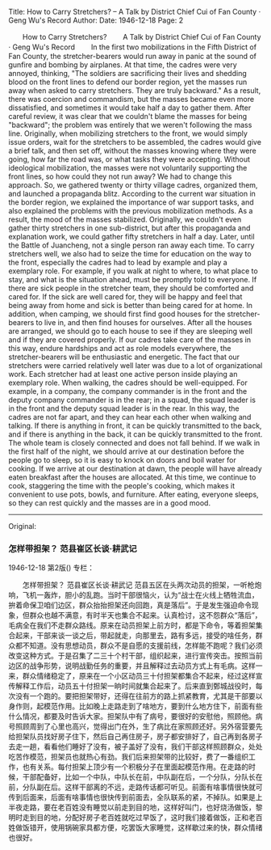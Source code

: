 Title: How to Carry Stretchers? – A Talk by District Chief Cui of Fan County · Geng Wu's Record
Author: 
Date: 1946-12-18
Page: 2

　　How to Carry Stretchers?
　　A Talk by District Chief Cui of Fan County · Geng Wu's Record
　　In the first two mobilizations in the Fifth District of Fan County, the stretcher-bearers would run away in panic at the sound of gunfire and bombing by airplanes. At that time, the cadres were very annoyed, thinking, "The soldiers are sacrificing their lives and shedding blood on the front lines to defend our border region, yet the masses run away when asked to carry stretchers. They are truly backward." As a result, there was coercion and commandism, but the masses became even more dissatisfied, and sometimes it would take half a day to gather them. After careful review, it was clear that we couldn't blame the masses for being "backward"; the problem was entirely that we weren't following the mass line. Originally, when mobilizing stretchers to the front, we would simply issue orders, wait for the stretchers to be assembled, the cadres would give a brief talk, and then set off, without the masses knowing where they were going, how far the road was, or what tasks they were accepting. Without ideological mobilization, the masses were not voluntarily supporting the front lines, so how could they not run away? We had to change this approach. So, we gathered twenty or thirty village cadres, organized them, and launched a propaganda blitz. According to the current war situation in the border region, we explained the importance of war support tasks, and also explained the problems with the previous mobilization methods. As a result, the mood of the masses stabilized. Originally, we couldn't even gather thirty stretchers in one sub-district, but after this propaganda and explanation work, we could gather fifty stretchers in half a day. Later, until the Battle of Juancheng, not a single person ran away each time. To carry stretchers well, we also had to seize the time for education on the way to the front, especially the cadres had to lead by example and play a exemplary role. For example, if you walk at night to where, to what place to stay, and what is the situation ahead, must be promptly told to everyone. If there are sick people in the stretcher team, they should be comforted and cared for. If the sick are well cared for, they will be happy and feel that being away from home and sick is better than being cared for at home. In addition, when camping, we should first find good houses for the stretcher-bearers to live in, and then find houses for ourselves. After all the houses are arranged, we should go to each house to see if they are sleeping well and if they are covered properly. If our cadres take care of the masses in this way, endure hardships and act as role models everywhere, the stretcher-bearers will be enthusiastic and energetic. The fact that our stretchers were carried relatively well later was due to a lot of organizational work. Each stretcher had at least one active person inside playing an exemplary role. When walking, the cadres should be well-equipped. For example, in a company, the company commander is in the front and the deputy company commander is in the rear; in a squad, the squad leader is in the front and the deputy squad leader is in the rear. In this way, the cadres are not far apart, and they can hear each other when walking and talking. If there is anything in front, it can be quickly transmitted to the back, and if there is anything in the back, it can be quickly transmitted to the front. The whole team is closely connected and does not fall behind. If we walk in the first half of the night, we should arrive at our destination before the people go to sleep, so it is easy to knock on doors and boil water for cooking. If we arrive at our destination at dawn, the people will have already eaten breakfast after the houses are allocated. At this time, we continue to cook, staggering the time with the people's cooking, which makes it convenient to use pots, bowls, and furniture. After eating, everyone sleeps, so they can rest quickly and the masses are in a good mood.



<hr /> 

Original: 


### 怎样带担架？  范县崔区长谈·耕武记

1946-12-18
第2版()
专栏：

　　怎样带担架？ 
    范县崔区长谈·耕武记
    范县五区在头两次动员的担架，一听枪炮响，飞机一轰炸，胆小的乱跑。当时干部很恼火，认为“战士在火线上牺牲流血，拚着命保卫咱们边区，群众抬抬担架还向回跑，真是落后”。于是发生强迫命令现象，但群众也越不满意，有时半天也集合不起来。认真检讨，这不怨群众“落后”，毛病全在我们不走群众路线。原来在动员担架上前方时，都是下命令，等着担架集合起来，干部来谈一谈之后，带起就走，向那里去，路有多远，接受的啥任务，群众都不知道。没有思想动员，群众不是自愿的支援前线，怎样能不跑呢？我们必须改变这种方式。于是召集了二三十个村干部，组织起来，进行宣传突击。按照当前边区的战争形势，说明战勤任务的重要，并且解释过去动员方式上有毛病。这样一来，群众情绪稳定了，原来在一个小区动员三十付担架都集合不起来，经过这样宣传解释工作后，动员五十付担架一晌时间就集合起来了。后来直到鄄城战役时，每次没有一个跑的。要把担架带好，还得在往前方的路上抓紧教育，尤其是干部要以身作则，起模范作用。比如晚上走路走到了啥地方，要到什么地方住下，前面有些什么情况，都要及时告诉大家。担架队中有了病号，要很好的安慰他，照顾他。病号照顾周到了心里也高兴，觉得出门在外，生了病比在家照顾还好。另外宿营要先给担架队员找好房子住下，然后自己再住房子，房子都安排好了，自己再到各房子去走一趟，看看他们睡好了没有，被子盖好了没有，我们干部这样照顾群众，处处吃苦作模范，担架员也就热心有劲。我们后来担架带的比较好，费了一番组织工作，也有关系。每付担架上顶少有一个积极分子在里面起模范作用。在走路的时候，干部配备好，比如一个中队，中队长在前，中队副在后，一个分队，分队长在前，分队副在后。这样干部离的不远，走路传话都可听见。前面有啥事情很快就可传到后面来，后面有啥事情也很快传到前面去，全队联系的紧，不掉队。如果是上半夜走路，要在老百姓没有睡觉以前走到目的地，这样好叫门，也好烧汤做饭，黎明时走到目的地，分配好房子老百姓就吃过早饭了，这时我们接着做饭，正和老百姓做饭错开，使用锅碗家具都方便，吃罢饭大家睡觉，这样歇过来的快，群众情绪也很好。
